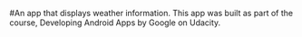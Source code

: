 #An app that displays weather information. This app was built as part of the course, Developing Android Apps by Google on Udacity.
